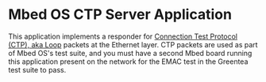 # Mbed OS CTP Server Application

This application implements a responder for [Connection Test Protocol (CTP), aka Loop](https://wiki.wireshark.org/Loop) packets at the Ethernet layer.  CTP packets are used as part of Mbed OS's test suite, and you must have a second Mbed board running this application present on the network for the EMAC test in the Greentea test suite to pass.